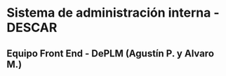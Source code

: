 # Sistema de administración interna - DESCAR 
## Equipo Front End - DePLM (Agustín P. y Alvaro M.)

